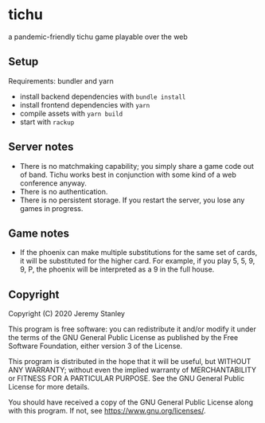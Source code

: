# tichu
a pandemic-friendly tichu game playable over the web

## Setup

Requirements: bundler and yarn

 * install backend dependencies with `bundle install`
 * install frontend dependencies with `yarn`
 * compile assets with `yarn build`
 * start with `rackup`

## Server notes

 * There is no matchmaking capability; you simply share a game code out of band. Tichu works best in conjunction with some kind of a web conference anyway.
 * There is no authentication. 
 * There is no persistent storage. If you restart the server, you lose any games in progress.
 
## Game notes

 * If the phoenix can make multiple substitutions for the same set of cards, it will be substituted for the higher card. For example, if you play 5, 5, 9, 9, P, the phoenix will be interpreted as a 9 in the full house.

## Copyright

Copyright (C) 2020 Jeremy Stanley

This program is free software: you can redistribute it and/or modify
it under the terms of the GNU General Public License as published by
the Free Software Foundation, either version 3 of the License.

This program is distributed in the hope that it will be useful,
but WITHOUT ANY WARRANTY; without even the implied warranty of
MERCHANTABILITY or FITNESS FOR A PARTICULAR PURPOSE.  See the
GNU General Public License for more details.

You should have received a copy of the GNU General Public License
along with this program.  If not, see <https://www.gnu.org/licenses/>.

